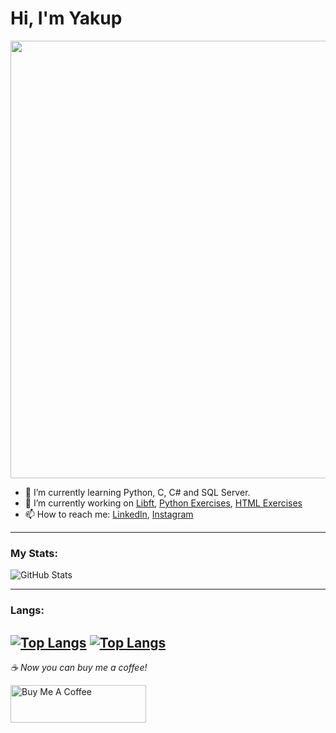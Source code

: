 # Hi, I'm Yakup


<img src="https://user-images.githubusercontent.com/73075252/160915038-e8745e33-befd-4043-8bcf-7fc1d9bdd158.png" width="700">


 - 🌱 I’m currently learning Python, C, C# and SQL Server.
 - 🔭 I’m currently working on [Libft](https://github.com/Yakupacs/Libft), [Python Exercises](https://github.com/Yakupacs/Python-Cursus-BTK.git), [HTML Exercises](https://github.com/Yakupacs/HTML-Cursus-BTK)
 - 📫 How to reach me: [Linkedln](https://www.linkedin.com/in/yakup-açış-aa77751ab/), [Instagram](https://www.instagram.com/yakupacs/)




------




### My Stats:
![GitHub Stats](https://github-readme-stats.vercel.app/api?username=Yakupacs&theme=radical)

---------
### Langs:
[![Top Langs](https://github-readme-stats.vercel.app/api/top-langs/?username=yakupacs&langs_count=8)](https://github.com/yakupacs)
[![Top Langs](https://github-readme-stats.vercel.app/api/top-langs/?username=yakupacs&layout=compact)](https://github.com/yakupacs)
--------



 *☕️ Now you can buy me a coffee!*
 
<a href="https://www.buymeacoffee.com/yakupacs" target="_blank"><img src="https://cdn.buymeacoffee.com/buttons/v2/default-yellow.png" alt="Buy Me A Coffee" style="height: 60px !important;width: 217px !important;" ></a>

